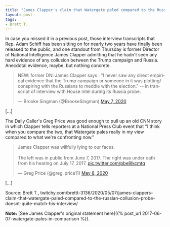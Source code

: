 ```yaml
---
title: "James Clapper's claim that Watergate paled compared to the Russian collusion probe doesn't quite match his interview"
layout: post
tags:
- Brett T.
---
```


In case you missed it in a previous post, those interview transcripts that Rep. Adam Schiff has been sitting on for nearly two years have finally been released to the public, and one standout from Thursday is former Director of National Intelligence James Clapper admitting that he hadn't seen any hard evidence of any collusion between the Trump campaign and Russia. Anecdotal evidence, maybe, but nothing concrete.

<blockquote class="twitter-tweet"><p lang="en" dir="ltr">NEW: former DNI James Clapper says : &quot;I never saw any direct empirical evidence that the Trump campaign or someone in it was plotting/ conspiring with the Russians to meddle with the election.&quot; -- in transcript of interview with House Intel during its Russia probe.</p>&mdash; Brooke Singman (@BrookeSingman) <a href="https://twitter.com/BrookeSingman/status/1258516364005748737?ref_src=twsrc%5Etfw">May 7, 2020</a></blockquote> <script async src="https://platform.twitter.com/widgets.js" charset="utf-8"></script>

[…]

The Daily Caller's Greg Price was good enough to pull up an old CNN story in which Clapper tells reporters at a National Press Club event that "I think when you compare the two, that Watergate pales really in my view compared to what we're confronting now."

<blockquote class="twitter-tweet"><p lang="en" dir="ltr">James Clapper was willfully lying to our faces.<br><br>The left was in public from June 7, 2017. The right was under oath from his hearing on July 17, 2017. <a href="https://t.co/pbe8lkcmtq">pic.twitter.com/pbe8lkcmtq</a></p>&mdash; Greg Price (@greg_price11) <a href="https://twitter.com/greg_price11/status/1258552012569899009?ref_src=twsrc%5Etfw">May 8, 2020</a></blockquote> <script async src="https://platform.twitter.com/widgets.js" charset="utf-8"></script>

[…]

Source: Brett T., twitchy.com/brettt-3136/2020/05/07/james-clappers-claim-that-watergate-paled-compared-to-the-russian-collusion-probe-doesnt-quite-match-his-interview/

**Note:** [See James Clapper's original statement here]({% post_url 2017-06-07-watergate-pales-in-comparison %}).
